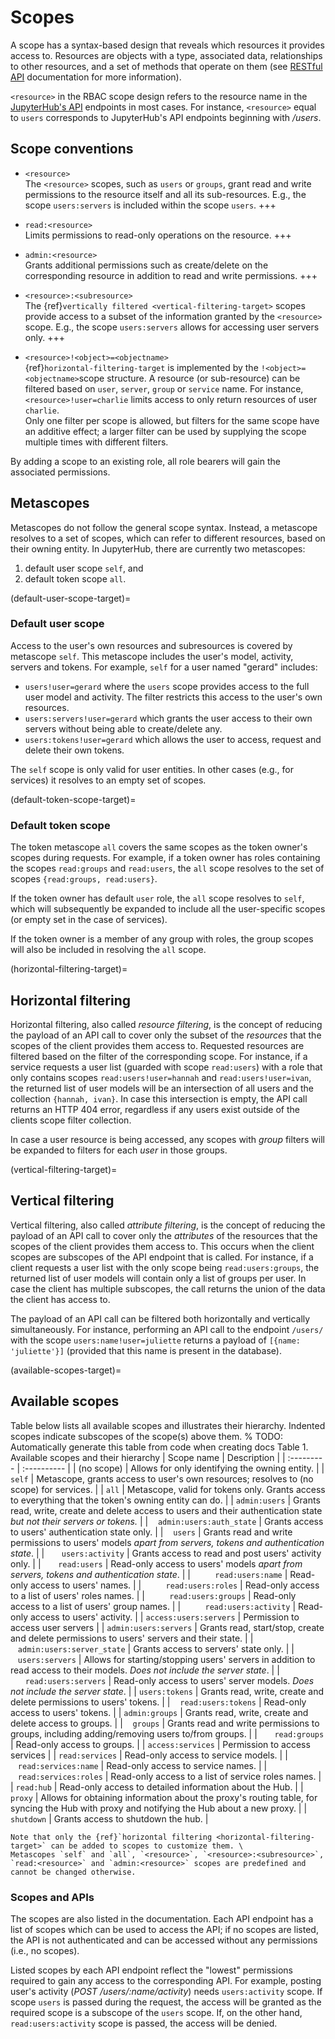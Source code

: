 # Scopes

A scope has a syntax-based design that reveals which resources it provides access to. Resources are objects with a type, associated data, relationships to other resources, and a set of methods that operate on them (see [RESTful API](https://restful-api-design.readthedocs.io/en/latest/resources.html) documentation for more information).

`<resource>` in the RBAC scope design refers to the resource name in the [JupyterHub's API](../reference/rest-api.rst) endpoints in most cases. For instance, `<resource>` equal to `users` corresponds to JupyterHub's API endpoints beginning with _/users_.

## Scope conventions

- `<resource>` \
  The `<resource>` scopes, such as `users` or `groups`, grant read and write permissions to the resource itself and all its sub-resources. E.g., the scope `users:servers` is included within the scope `users`.
  +++

- `read:<resource>` \
  Limits permissions to read-only operations on the resource.
  +++

- `admin:<resource>` \
  Grants additional permissions such as create/delete on the corresponding resource in addition to read and write permissions.
  +++

- `<resource>:<subresource>` \
  The {ref}`vertically filtered <vertical-filtering-target>` scopes provide access to a subset of the information granted by the `<resource>` scope. E.g., the scope `users:servers` allows for accessing user servers only.
  +++

- `<resource>!<object>=<objectname>` \
  {ref}`horizontal-filtering-target` is implemented by the `!<object>=<objectname>`scope structure. A resource (or sub-resource) can be filtered based on `user`, `server`, `group` or `service` name. For instance, `<resource>!user=charlie` limits access to only return resources of user `charlie`. \
  Only one filter per scope is allowed, but filters for the same scope have an additive effect; a larger filter can be used by supplying the scope multiple times with different filters.

By adding a scope to an existing role, all role bearers will gain the associated permissions.

## Metascopes

Metascopes do not follow the general scope syntax. Instead, a metascope resolves to a set of scopes, which can refer to different resources, based on their owning entity. In JupyterHub, there are currently two metascopes:

1. default user scope `self`, and
2. default token scope `all`.

(default-user-scope-target)=

### Default user scope

Access to the user's own resources and subresources is covered by metascope `self`. This metascope includes the user's model, activity, servers and tokens. For example, `self` for a user named "gerard" includes:

- `users!user=gerard` where the `users` scope provides access to the full user model and activity. The filter restricts this access to the user's own resources.
- `users:servers!user=gerard` which grants the user access to their own servers without being able to create/delete any.
- `users:tokens!user=gerard` which allows the user to access, request and delete their own tokens.

The `self` scope is only valid for user entities. In other cases (e.g., for services) it resolves to an empty set of scopes.

(default-token-scope-target)=

### Default token scope

The token metascope `all` covers the same scopes as the token owner's scopes during requests. For example, if a token owner has roles containing the scopes `read:groups` and `read:users`, the `all` scope resolves to the set of scopes `{read:groups, read:users}`.

If the token owner has default `user` role, the `all` scope resolves to `self`, which will subsequently be expanded to include all the user-specific scopes (or empty set in the case of services).

If the token owner is a member of any group with roles, the group scopes will also be included in resolving the `all` scope.

(horizontal-filtering-target)=

## Horizontal filtering

Horizontal filtering, also called _resource filtering_, is the concept of reducing the payload of an API call to cover only the subset of the _resources_ that the scopes of the client provides them access to.
Requested resources are filtered based on the filter of the corresponding scope. For instance, if a service requests a user list (guarded with scope `read:users`) with a role that only contains scopes `read:users!user=hannah` and `read:users!user=ivan`, the returned list of user models will be an intersection of all users and the collection `{hannah, ivan}`. In case this intersection is empty, the API call returns an HTTP 404 error, regardless if any users exist outside of the clients scope filter collection.

In case a user resource is being accessed, any scopes with _group_ filters will be expanded to filters for each _user_ in those groups.

(vertical-filtering-target)=

## Vertical filtering

Vertical filtering, also called _attribute filtering_, is the concept of reducing the payload of an API call to cover only the _attributes_ of the resources that the scopes of the client provides them access to. This occurs when the client scopes are subscopes of the API endpoint that is called.
For instance, if a client requests a user list with the only scope being `read:users:groups`, the returned list of user models will contain only a list of groups per user.
In case the client has multiple subscopes, the call returns the union of the data the client has access to.

The payload of an API call can be filtered both horizontally and vertically simultaneously. For instance, performing an API call to the endpoint `/users/` with the scope `users:name!user=juliette` returns a payload of `[{name: 'juliette'}]` (provided that this name is present in the database).

(available-scopes-target)=

## Available scopes

Table below lists all available scopes and illustrates their hierarchy. Indented scopes indicate subscopes of the scope(s) above them.
% TODO: Automatically generate this table from code when creating docs
Table 1. Available scopes and their hierarchy
| Scope name | Description |
| :--------- | :---------- |
| (no scope) | Allows for only identifying the owning entity. |
| `self` | Metascope, grants access to user's own resources; resolves to (no scope) for services. |
| `all` | Metascope, valid for tokens only. Grants access to everything that the token's owning entity can do. |
| `admin:users` | Grants read, write, create and delete access to users and their authentication state _but not their servers or tokens._ |
| &nbsp;&nbsp;&nbsp;`admin:users:auth_state` | Grants access to users' authentication state only. |
| &nbsp;&nbsp;&nbsp;`users` | Grants read and write permissions to users' models _apart from servers, tokens and authentication state_. |
| &nbsp;&nbsp;&nbsp;&nbsp;&nbsp;&nbsp;`users:activity` | Grants access to read and post users' activity only. |
| &nbsp;&nbsp;&nbsp;&nbsp;&nbsp;&nbsp;`read:users` | Read-only access to users' models _apart from servers, tokens and authentication state_. |
| &nbsp;&nbsp;&nbsp;&nbsp;&nbsp;&nbsp;&nbsp;&nbsp;&nbsp;`read:users:name` | Read-only access to users' names. |
| &nbsp;&nbsp;&nbsp;&nbsp;&nbsp;&nbsp;&nbsp;&nbsp;&nbsp;`read:users:roles` | Read-only access to a list of users' roles names. |
| &nbsp;&nbsp;&nbsp;&nbsp;&nbsp;&nbsp;&nbsp;&nbsp;&nbsp;`read:users:groups` | Read-only access to a list of users' group names. |
| &nbsp;&nbsp;&nbsp;&nbsp;&nbsp;&nbsp;&nbsp;&nbsp;&nbsp;`read:users:activity` | Read-only access to users' activity. |
| `access:users:servers` | Permission to access user servers |
| `admin:users:servers` | Grants read, start/stop, create and delete permissions to users' servers and their state. |
| &nbsp;&nbsp;&nbsp;`admin:users:server_state` | Grants access to servers' state only. |
| &nbsp;&nbsp;&nbsp;`users:servers` | Allows for starting/stopping users' servers in addition to read access to their models. _Does not include the server state_. |
| &nbsp;&nbsp;&nbsp;&nbsp;&nbsp;&nbsp;`read:users:servers` | Read-only access to users' server models. _Does not include the server state_. |
| `users:tokens` | Grants read, write, create and delete permissions to users' tokens. |
| &nbsp;&nbsp;&nbsp;`read:users:tokens` | Read-only access to users' tokens. |
| `admin:groups` | Grants read, write, create and delete access to groups. |
| &nbsp;&nbsp;&nbsp;`groups` | Grants read and write permissions to groups, including adding/removing users to/from groups. |
| &nbsp;&nbsp;&nbsp;&nbsp;&nbsp;&nbsp;`read:groups` | Read-only access to groups. |
| `access:services` | Permission to access services |
| `read:services` | Read-only access to service models. |
| &nbsp;&nbsp;&nbsp;`read:services:name` | Read-only access to service names. |
| &nbsp;&nbsp;&nbsp;`read:services:roles` | Read-only access to a list of service roles names. |
| `read:hub` | Read-only access to detailed information about the Hub. |
| `proxy` | Allows for obtaining information about the proxy's routing table, for syncing the Hub with proxy and notifying the Hub about a new proxy. |
| `shutdown` | Grants access to shutdown the hub. |

```{Caution}
Note that only the {ref}`horizontal filtering <horizontal-filtering-target>` can be added to scopes to customize them. \
Metascopes `self` and `all`, `<resource>`, `<resource>:<subresource>`, `read:<resource>` and `admin:<resource>` scopes are predefined and cannot be changed otherwise.
```

### Scopes and APIs

The scopes are also listed in the [](../reference/rest-api.rst) documentation. Each API endpoint has a list of scopes which can be used to access the API; if no scopes are listed, the API is not authenticated and can be accessed without any permissions (i.e., no scopes).

Listed scopes by each API endpoint reflect the "lowest" permissions required to gain any access to the corresponding API. For example, posting user's activity (_POST /users/:name/activity_) needs `users:activity` scope. If scope `users` is passed during the request, the access will be granted as the required scope is a subscope of the `users` scope. If, on the other hand, `read:users:activity` scope is passed, the access will be denied.
